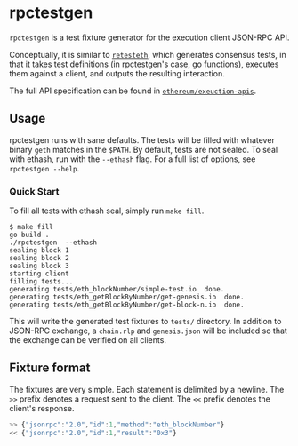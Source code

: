 # rpctestgen

`rpctestgen` is a test fixture generator for the execution client JSON-RPC API. 

Conceptually, it is similar to [`retesteth`][retesteth], which generates
consensus tests, in that it takes test definitions (in rpctestgen's case, go
functions), executes them against a client, and outputs the resulting
interaction.

The full API specification can be found in
[`ethereum/exeuction-apis`][execution-apis].

## Usage

rpctestgen runs with sane defaults. The tests will be filled with whatever
binary `geth` matches in the `$PATH`. By default, tests are not sealed. To seal
with ethash, run with the `--ethash` flag. For a full list of options, see
`rpctestgen --help`.

### Quick Start

To fill all tests with ethash seal, simply run `make fill`.

```console
$ make fill
go build .
./rpctestgen  --ethash
sealing block 1
sealing block 2
sealing block 3
starting client
filling tests...
generating tests/eth_blockNumber/simple-test.io  done.
generating tests/eth_getBlockByNumber/get-genesis.io  done.
generating tests/eth_getBlockByNumber/get-block-n.io  done.
```

This will write the generated test fixtures to `tests/` directory. In addition
to JSON-RPC exchange, a `chain.rlp` and `genesis.json` will be included so that
the exchange can be verified on all clients.

## Fixture format

The fixtures are very simple. Each statement is delimited by a newline. The
`>>` prefix denotes a request sent to the client. The `<<` prefix denotes the
client's response.

```js
>> {"jsonrpc":"2.0","id":1,"method":"eth_blockNumber"}
<< {"jsonrpc":"2.0","id":1,"result":"0x3"}
```

[retesteth]: https://github.com/ethereum/retesteth
[execution-apis]: https:github.com/ethereum/execution-apis

